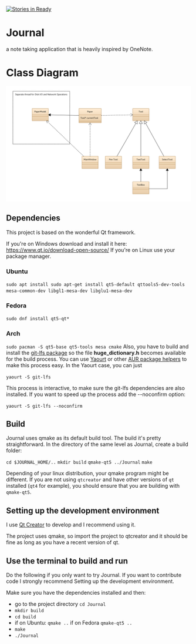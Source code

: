 [![Stories in Ready](https://badge.waffle.io/lordadamson/Journal.png?label=ready&title=Ready)](https://waffle.io/lordadamson/Journal)
# Journal
a note taking application that is heavily inspired by OneNote.

# Class Diagram
![Class Diagram](/uml.png)

## Dependencies
This project is based on the wonderful Qt framework.

If you're on Windows download and install it here: https://www.qt.io/download-open-source/
If you're on Linux use your package manager.
### Ubuntu
`sudo apt install sudo apt-get install qt5-default qttools5-dev-tools mesa-common-dev libgl1-mesa-dev libglu1-mesa-dev`
### Fedora
`sudo dnf install qt5-qt*`
### Arch

`sudo pacman -S qt5-base qt5-tools mesa cmake`
Also, you have to build and install the [git-lfs package](https://aur.archlinux.org/packages/git-lfs/) so the file **huge_dictionary.h** becomes available
for the build process.
You can use [Yaourt](https://archlinux.fr/yaourt-en) or other [AUR package helpers](https://wiki.archlinux.org/index.php/AUR_helpers) to make this
process easy. In the Yaourt case, you can just

`yaourt -S git-lfs`

This process is interactive, to make sure the git-lfs dependencies are also installed.
If you want to speed up the process add the --noconfirm option:

`yaourt -S git-lfs --noconfirm`

## Build

Journal uses qmake as its default build tool. The build it's pretty straightforward. In the directory of the same level
as Journal, create a build folder:

`cd $JOURNAL_HOME/..`
`mkdir build`
`qmake-qt5 ../Journal`
`make`

Depending of your linux distribution, your qmake program might be different. If you are not using `qtcreator` and
have other versions of `qt` installed (`qt4` for example), you should ensure that you are building with `qmake-qt5`.



## Setting up the development environment
I use [Qt Creator](https://www.qt.io/ide/) to develop and I recommend using it.

The project uses qmake, so import the project to qtcreator and it should be fine as long as you have a recent version of qt.

## Use the terminal to build and run
Do the following if you only want to try Journal. If you want to contribute code I strongly recommend Setting up the development environment.

Make sure you have the dependencies installed and then:
* go to the project directory `cd Journal`
* `mkdir build`
* `cd build`
*  if on Ubuntu: `qmake ..` if on Fedora `qmake-qt5 ..`
*  `make`
*  `./Journal`

